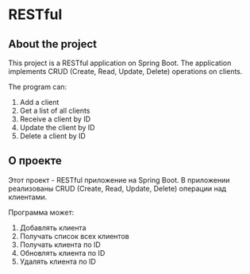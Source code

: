 # RESTful

## About the project

This project is a RESTful application on Spring Boot.
The application implements CRUD (Create, Read, Update, Delete) operations on clients.

The program can:

1. Add a client
2. Get a list of all clients
3. Receive a client by ID
4. Update the client by ID
5. Delete a client by ID

## О проекте

Этот проект - RESTful приложение на Spring Boot.
В приложении реализованы CRUD (Create, Read, Update, Delete) операции над клиентами.

Программа может:

1. Добавлять клиента
2. Получать список всех клиентов
3. Получать клиента по ID
4. Обновлять клиента по ID
5. Удалять клиента по ID
